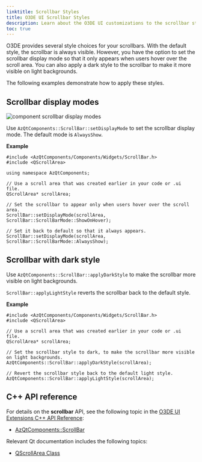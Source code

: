 ```yaml
---
linktitle: Scrollbar Styles
title: O3DE UI Scrollbar Styles
description: Learn about the O3DE UI customizations to the scrollbar style in O3DE tools and Gems.
toc: true
---
```


O3DE provides several style choices for your scrollbars. With the default style, the scrollbar is always visible. However, you have the option to set the scrollbar display mode so that it only appears when users hover over the scroll area. You can also apply a dark style to the scrollbar to make it more visible on light backgrounds.

The following examples demonstrate how to apply these styles.

## Scrollbar display modes<a name="scrollbar-display-modes"></a>

![component scrollbar display modes](/images/tools-ui/component-scrollbar-display-modes.gif)

Use `AzQtComponents::ScrollBar::setDisplayMode` to set the scrollbar display mode. The default mode is `AlwaysShow`.

 **Example**

```
#include <AzQtComponents/Components/Widgets/ScrollBar.h>
#include <QScrollArea>

using namespace AzQtComponents;

// Use a scroll area that was created earlier in your code or .ui file.
QScrollArea* scrollArea;

// Set the scrollbar to appear only when users hover over the scroll area.
ScrollBar::setDisplayMode(scrollArea, ScrollBar::ScrollBarMode::ShowOnHover);

// Set it back to default so that it always appears.
ScrollBar::setDisplayMode(scrollArea, ScrollBar::ScrollBarMode::AlwaysShow);
```

## Scrollbar with dark style<a name="scrollbar-dark-style"></a>

Use `AzQtComponents::ScrollBar::applyDarkStyle` to make the scrollbar more visible on light backgrounds.

 `ScrollBar::applyLightStyle` reverts the scrollbar back to the default style.

 **Example**

```
#include <AzQtComponents/Components/Widgets/ScrollBar.h>
#include <QScrollArea>

// Use a scroll area that was created earlier in your code or .ui file.
QScrollArea* scrollArea;

// Set the scrollbar style to dark, to make the scrollbar more visible on light backgrounds.
AzQtComponents::ScrollBar::applyDarkStyle(scrollArea);

// Revert the scrollbar style back to the default light style.
AzQtComponents::ScrollBar::applyLightStyle(scrollArea);
```

## C++ API reference<a name="scrollbar-api-ref"></a>

For details on the **scrollbar** API, see the following topic in the [O3DE UI Extensions C++ API Reference](/docs/api/frameworks/azqtcomponents/namespace_az_qt_components.html):
+  [AzQtComponents::ScrollBar](/docs/api/frameworks/azqtcomponents/class_az_qt_components_1_1_scroll_bar.html)

Relevant Qt documentation includes the following topics:
+  [QScrollArea Class](https://doc.qt.io/qt-5/qscrollarea.html)
